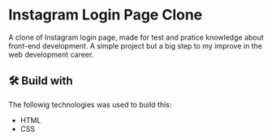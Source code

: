 # Instagram Login Page Clone

A clone of Instagram login page, made for test and pratice knowledge about front-end development. A simple project but a big step to my improve in the web development career.

## 🛠️ Build with

The followig technologies was used to build this:

* HTML
* CSS
